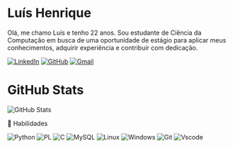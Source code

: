 # Luís Henrique

Olá, me chamo Luís e tenho 22 anos. Sou estudante de Ciência da
Computação em busca de uma oportunidade de estágio para aplicar
meus conhecimentos, adquirir experiência e contribuir com
dedicação.

[![LinkedIn](https://img.shields.io/badge/LinkedIn-0077B5?style=for-the-badge&logo=linkedin&logoColor=white)](https://www.linkedin.com/in/luishfontes/)
[![GitHub](https://img.shields.io/badge/GitHub-100000?style=for-the-badge&logo=github&logoColor=white)](https://github.com/luishfontes)
[![Gmail](https://img.shields.io/badge/Gmail-333333?style=for-the-badge&logo=gmail&logoColor=red)](mailto:luis.rick.2002@gmail.com)

# GitHub Stats
![GitHub Stats](https://github-readme-stats.vercel.app/api?username=luishfontes&theme=transparent&bg_color=000&border_color=30A3DC&show_icons=true&icon_color=30A3DC&title_color=E94D5F&text_color=FFF)

🌱 Habilidades

![Python](https://img.shields.io/badge/python-3670A0?style=for-the-badge&logo=python&logoColor=ffdd54)
![PL](https://img.shields.io/badge/PL%2FSQL-FFFFFF?style=for-the-badge&logo=oracle&logoColor=FF0000&labelColor=FFFFFF&color=FF0000)
![C](https://img.shields.io/badge/C-00599C?style=for-the-badge&logo=c&logoColor=white)
![MySQL](https://img.shields.io/badge/MySQL-00000F?style=for-the-badge&logo=mysql&logoColor=white)
![Linux](https://img.shields.io/badge/Linux-000?style=for-the-badge&logo=linux&logoColor=FCC624)
![Windows](https://img.shields.io/badge/Windows-000?style=for-the-badge&logo=windows&logoColor=2CA5E0)
![Git](https://img.shields.io/badge/GIT-E44C30?style=for-the-badge&logo=git&logoColor=white)
![Vscode](https://img.shields.io/badge/Vscode-007ACC?style=for-the-badge&logo=visual-studio-code&logoColor=white)

